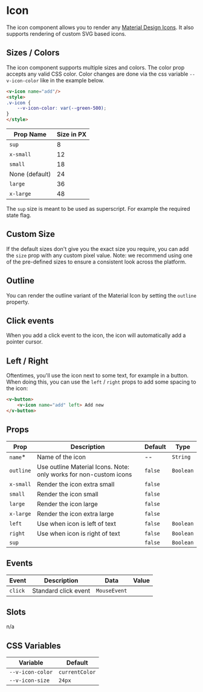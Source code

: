 # Icon

The icon component allows you to render any [Material Design Icons](https://material.io/icons). It also supports rendering of custom SVG based icons.

## Sizes / Colors

The icon component supports multiple sizes and colors. The color prop accepts any valid CSS color. Color changes are done via the css variable `--v-icon-color` like in the example below.

```html
<v-icon name="add"/>
<style>
.v-icon {
	--v-icon-color: var(--green-500);
}
</style>
```

| Prop Name      | Size in PX |
|----------------|------------|
| `sup`          | 8          |
| `x-small`      | 12         |
| `small`        | 18         |
| None (default) | 24         |
| `large`        | 36         |
| `x-large`      | 48         |

The `sup` size is meant to be used as superscript. For example the required state flag.

## Custom Size
If the default sizes don't give you the exact size you require, you can add the `size` prop with any
custom pixel value. Note: we recommend using one of the pre-defined sizes to ensure a consistent look
across the platform.

## Outline
You can render the outline variant of the Material Icon by setting the `outline` property.

## Click events
When you add a click event to the icon, the icon will automatically add a pointer cursor.

## Left / Right
Oftentimes, you'll use the icon next to some text, for example in a button. When doing this, you can use the `left` / `right` props to add some spacing to the icon:

```html
<v-button>
	<v-icon name="add" left> Add new
</v-button>
```

## Props
| Prop      | Description                                                       | Default | Type      |
|-----------|-------------------------------------------------------------------|---------|-----------|
| `name`*   | Name of the icon                                                  | --      | `String`  |
| `outline` | Use outline Material Icons. Note: only works for non-custom icons | `false` | `Boolean` |
| `x-small` | Render the icon extra small                                       | `false` |           |
| `small`   | Render the icon small                                             | `false` |           |
| `large`   | Render the icon large                                             | `false` |           |
| `x-large` | Render the icon extra large                                       | `false` |           |
| `left`    | Use when icon is left of text                                     | `false` | `Boolean` |
| `right`   | Use when icon is right of text                                    | `false` | `Boolean` |
| `sup`     |                                                                   | `false` | `Boolean` |
<!-- readme-gen-igonre: x-small, small, large, x-large -->

## Events
| Event   | Description          | Data         | Value |
|---------|----------------------|--------------|-------|
| `click` | Standard click event | `MouseEvent` |       |

## Slots
n/a

## CSS Variables
| Variable         | Default        |
|------------------|----------------|
| `--v-icon-color` | `currentColor` |
| `--v-icon-size`  | `24px`         |
